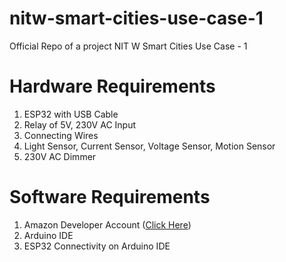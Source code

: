 # nitw-smart-cities-use-case-1
Official Repo of a project NIT W Smart Cities Use Case - 1

# Hardware Requirements
1. ESP32 with USB Cable
2. Relay of 5V, 230V AC Input
3. Connecting Wires
4. Light Sensor, Current Sensor, Voltage Sensor, Motion Sensor
5. 230V AC Dimmer

# Software Requirements
1. Amazon Developer Account (<a href="https://developer.amazon.com">Click Here</a>)
2. Arduino IDE 
3. ESP32 Connectivity on Arduino IDE



